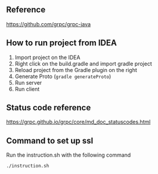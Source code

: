## Reference
https://github.com/grpc/grpc-java

## How to run project from IDEA
1. Import project on the IDEA
1. Right click on the build.gradle and import gradle project
1. Reload project from the Gradle plugin on the right
1. Generate Proto (`gradle generateProto`)
1. Run server
1. Run client

## Status code reference
https://grpc.github.io/grpc/core/md_doc_statuscodes.html

## Command to set up ssl
Run the instruction.sh with the following command
```
./instruction.sh
```
